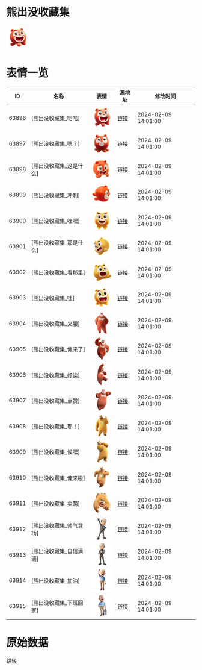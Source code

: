 # 熊出没收藏集

<img src="./cover.png" height="60" alt="cover" />

# 表情一览

|ID|名称|表情|源地址|修改时间|
|----|----|----|----|----|
|63896|[熊出没收藏集_哈哈]|<img src="./pic/063896_%5B熊出没收藏集_哈哈%5D.png" height="60" alt="哈哈"/>|[链接](https://i0.hdslb.com/bfs/garb/5a419e887ff10db2b5aad2c9d3c8467b181cace1.png)|2024-02-09 14:01:00|
|63897|[熊出没收藏集_嗯？]|<img src="./pic/063897_%5B熊出没收藏集_嗯？%5D.png" height="60" alt="嗯？"/>|[链接](https://i0.hdslb.com/bfs/garb/bd1a30d110385929ae73ef4807398b0a6c2d8bb6.png)|2024-02-09 14:01:00|
|63898|[熊出没收藏集_这是什么]|<img src="./pic/063898_%5B熊出没收藏集_这是什么%5D.png" height="60" alt="这是什么"/>|[链接](https://i0.hdslb.com/bfs/garb/1c129ad744ade287f3662bbce1ac8d97a09bb8fa.png)|2024-02-09 14:01:00|
|63899|[熊出没收藏集_冲刺]|<img src="./pic/063899_%5B熊出没收藏集_冲刺%5D.png" height="60" alt="冲刺"/>|[链接](https://i0.hdslb.com/bfs/garb/c882c12fc60b04eae6feee0dfa83322e7453a544.png)|2024-02-09 14:01:00|
|63900|[熊出没收藏集_嘿嘿]|<img src="./pic/063900_%5B熊出没收藏集_嘿嘿%5D.png" height="60" alt="嘿嘿"/>|[链接](https://i0.hdslb.com/bfs/garb/cd1c0f801a3768f717ade55f657ba03c23d5663d.png)|2024-02-09 14:01:00|
|63901|[熊出没收藏集_那是什么]|<img src="./pic/063901_%5B熊出没收藏集_那是什么%5D.png" height="60" alt="那是什么"/>|[链接](https://i0.hdslb.com/bfs/garb/78816c29af61cb6e1bfa39c997bdd24d061bd254.png)|2024-02-09 14:01:00|
|63902|[熊出没收藏集_看那里]|<img src="./pic/063902_%5B熊出没收藏集_看那里%5D.png" height="60" alt="看那里"/>|[链接](https://i0.hdslb.com/bfs/garb/3bcc80bc0bea3754406d5d35d1ff6a8d935a14f1.png)|2024-02-09 14:01:00|
|63903|[熊出没收藏集_哇]|<img src="./pic/063903_%5B熊出没收藏集_哇%5D.png" height="60" alt="哇"/>|[链接](https://i0.hdslb.com/bfs/garb/eb1297eb2de2437de510d3fee8c148a05a9b0581.png)|2024-02-09 14:01:00|
|63904|[熊出没收藏集_叉腰]|<img src="./pic/063904_%5B熊出没收藏集_叉腰%5D.png" height="60" alt="叉腰"/>|[链接](https://i0.hdslb.com/bfs/garb/e1a549a30d85253d389dd17cbab1f1895a6bebee.png)|2024-02-09 14:01:00|
|63905|[熊出没收藏集_俺来了]|<img src="./pic/063905_%5B熊出没收藏集_俺来了%5D.png" height="60" alt="俺来了"/>|[链接](https://i0.hdslb.com/bfs/garb/28d8f3e592452c0b09260b403c4c1b8fe9a57ba7.png)|2024-02-09 14:01:00|
|63906|[熊出没收藏集_好诶]|<img src="./pic/063906_%5B熊出没收藏集_好诶%5D.png" height="60" alt="好诶"/>|[链接](https://i0.hdslb.com/bfs/garb/578ebeaa807dceca334ba8ab7fd63b2dcc2c97a0.png)|2024-02-09 14:01:00|
|63907|[熊出没收藏集_点赞]|<img src="./pic/063907_%5B熊出没收藏集_点赞%5D.png" height="60" alt="点赞"/>|[链接](https://i0.hdslb.com/bfs/garb/13fcee4ba6f140f88f71ff104812673094195fcb.png)|2024-02-09 14:01:00|
|63908|[熊出没收藏集_耶！]|<img src="./pic/063908_%5B熊出没收藏集_耶！%5D.png" height="60" alt="耶！"/>|[链接](https://i0.hdslb.com/bfs/garb/46932998a0d788d96272dad340988a58d5d0745f.png)|2024-02-09 14:01:00|
|63909|[熊出没收藏集_诶嘿]|<img src="./pic/063909_%5B熊出没收藏集_诶嘿%5D.png" height="60" alt="诶嘿"/>|[链接](https://i0.hdslb.com/bfs/garb/c813fc4a8e3c500af3614929b872bd6ffcb55b2a.png)|2024-02-09 14:01:00|
|63910|[熊出没收藏集_俺来啦]|<img src="./pic/063910_%5B熊出没收藏集_俺来啦%5D.png" height="60" alt="俺来啦"/>|[链接](https://i0.hdslb.com/bfs/garb/d02d2d297addb27f146beeef05ada7bfd2c79264.png)|2024-02-09 14:01:00|
|63911|[熊出没收藏集_卖萌]|<img src="./pic/063911_%5B熊出没收藏集_卖萌%5D.png" height="60" alt="卖萌"/>|[链接](https://i0.hdslb.com/bfs/garb/43a5ee3d760d5a0060d3c281f79f09a7ebf51f3c.png)|2024-02-09 14:01:00|
|63912|[熊出没收藏集_帅气登场]|<img src="./pic/063912_%5B熊出没收藏集_帅气登场%5D.png" height="60" alt="帅气登场"/>|[链接](https://i0.hdslb.com/bfs/garb/a9b20f3f79014194809cc41d6123ea37967437d0.png)|2024-02-09 14:01:00|
|63913|[熊出没收藏集_自信满满]|<img src="./pic/063913_%5B熊出没收藏集_自信满满%5D.png" height="60" alt="自信满满"/>|[链接](https://i0.hdslb.com/bfs/garb/4347cd2db2479bb0586cb665dce24b5b78a9b38c.png)|2024-02-09 14:01:00|
|63914|[熊出没收藏集_加油]|<img src="./pic/063914_%5B熊出没收藏集_加油%5D.png" height="60" alt="加油"/>|[链接](https://i0.hdslb.com/bfs/garb/6069ecae9b8f19e2f1100c5a0abeaef765473b1b.png)|2024-02-09 14:01:00|
|63915|[熊出没收藏集_下班回家]|<img src="./pic/063915_%5B熊出没收藏集_下班回家%5D.png" height="60" alt="下班回家"/>|[链接](https://i0.hdslb.com/bfs/garb/8c16e461fe94af65a9c3f96b323193dc587acf77.png)|2024-02-09 14:01:00|

# 原始数据

[跳转](./raw.json)

